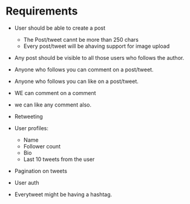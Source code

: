 # Requirements

- User should be able to create a post
    - The Post/tweet cannt be more than 250 chars
    - Every post/tweet will be ahaving support for image upload

- Any post should be visible to all those users  who follows the author.
- Anyone who follows you can comment on a post/tweet.
- Anyone who follows you can like on a post/tweet.
- WE can comment on a comment
- we can like any comment  also.
- Retweeting


- User profiles:
    - Name 
    - Follower count
    - Bio 
    - Last 10 tweets from the user

- Pagination on tweets
- User auth

- Everytweet might be having a hashtag.
